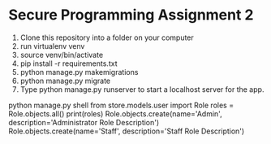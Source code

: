 # Secure Programming Assignment 2 

1. Clone this repository into a folder on your computer
2. run virtualenv venv
3. source venv/bin/activate
4. pip install -r requirements.txt
5. python manage.py makemigrations
6. python manage.py migrate
7. Type python manage.py runserver to start a localhost server for the app.




python manage.py shell
from store.models.user import Role
roles = Role.objects.all()
print(roles)
Role.objects.create(name='Admin', description='Administrator Role Description')
Role.objects.create(name='Staff', description='Staff Role Description')
